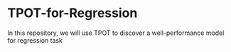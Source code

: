 # TPOT-for-Regression
In this repository, we will use TPOT to discover a well-performance model for regression task
